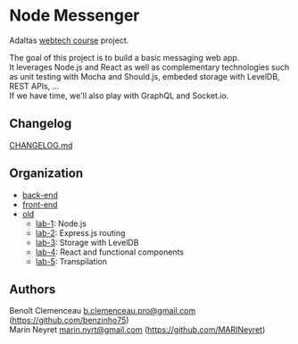 # Node Messenger
Adaltas [webtech course](https://github.com/adaltas/ece-2020-fall-webtech) project.

The goal of this project is to build a basic messaging web app.<br>
It leverages Node.js and React as well as complementary technologies such as unit testing with Mocha and Should.js, embeded storage with LevelDB, REST APIs, ...<br>
If we have time, we'll also play with GraphQL and Socket<span>.io.


## Changelog
[CHANGELOG.md](../master/CHANGELOG.md)


## Organization
- [back-end](../master/back-end)
- [front-end](../master/front-end)
- [old](../master/old)
    - [lab-1](../master/old/lab-1): Node.js
    - [lab-2](../master/old/lab-2): Express.js routing
    - [lab-3](../master/old/lab-3): Storage with LevelDB
    - [lab-4](../master/old/lab-4): React and functional components
    - [lab-5](../master/old/lab-5): Transpilation


## Authors
Benoît Clemenceau <b.clemenceau.pro@gmail.com> (https://github.com/benzinho75)<br>
Marin Neyret <marin.nyrt@gmail.com> (https://github.com/MARINeyret)

